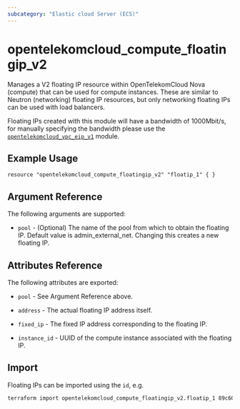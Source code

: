 ```yaml
---
subcategory: "Elastic cloud Server (ECS)"
---
```


# opentelekomcloud_compute_floatingip_v2

Manages a V2 floating IP resource within OpenTelekomCloud Nova (compute)
that can be used for compute instances.
These are similar to Neutron (networking) floating IP resources,
but only networking floating IPs can be used with load balancers.

Floating IPs created with this module will have a bandwidth of 1000Mbit/s,
for manually specifying the bandwidth please use the
[`opentelekomcloud_vpc_eip_v1`](vpc_eip_v1.md) module.


## Example Usage

```hcl
resource "opentelekomcloud_compute_floatingip_v2" "floatip_1" { }
```

## Argument Reference

The following arguments are supported:

* `pool` - (Optional) The name of the pool from which to obtain the floating
  IP. Default value is admin_external_net. Changing this creates a new floating IP.

## Attributes Reference

The following attributes are exported:

* `pool` - See Argument Reference above.

* `address` - The actual floating IP address itself.

* `fixed_ip` - The fixed IP address corresponding to the floating IP.

* `instance_id` - UUID of the compute instance associated with the floating IP.

## Import

Floating IPs can be imported using the `id`, e.g.

```sh
terraform import opentelekomcloud_compute_floatingip_v2.floatip_1 89c60255-9bd6-460c-822a-e2b959ede9d2
```
